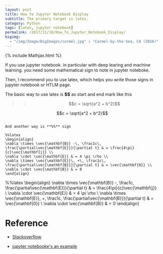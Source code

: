 ```yaml
---
layout: post
title: How To Jupyter Notebook Display 
subtitle: The primary target is latex. 
category: Python
tags: [latex, jupyter notebook]
permalink: /2017/11/18/How_To_Jupyter_Notebook_Display/
bigimg: 
  - "/img/Image/BigImages/carmel.jpg" : "Carmel-by-the-Sea, CA (2016)"
---
```


{% include Mathjax.html %}


If you use jupyter notebook. in particular with deep learing and machine learning. you need some mathematical sign to note in jupyter noteboke.

Then, I recommend you to use latex, which helps you write those signs in jupyter notebook or HTLM page. 

The basic way to use latex is **$$** as start and end mark like this 

>> $$c = \sqrt{a^2 + b^2}$$

$$c = \sqrt{a^2 + b^2}$$

```

And another way is **%%** sign

%%latex
\begin{align}
\nabla \times \vec{\mathbf{B}} -\, \frac1c\, \frac{\partial\vec{\mathbf{E}}}{\partial t} & = \frac{4\pi}{c}\vec{\mathbf{j}} \\
\nabla \cdot \vec{\mathbf{E}} & = 4 \pi \rho \\
\nabla \times \vec{\mathbf{E}}\, +\, \frac1c\, \frac{\partial\vec{\mathbf{B}}}{\partial t} & = \vec{\mathbf{0}} \\
\nabla \cdot \vec{\mathbf{B}} & = 0
\end{align}
```

%%latex
\begin{align}
\nabla \times \vec{\mathbf{B}} -\, \frac1c\, \frac{\partial\vec{\mathbf{E}}}{\partial t} & = \frac{4\pi}{c}\vec{\mathbf{j}} \\
\nabla \cdot \vec{\mathbf{E}} & = 4 \pi \rho \\
\nabla \times \vec{\mathbf{E}}\, +\, \frac1c\, \frac{\partial\vec{\mathbf{B}}}{\partial t} & = \vec{\mathbf{0}} \\
\nabla \cdot \vec{\mathbf{B}} & = 0
\end{align}



# Reference 

 - [Stackoverflow](https://stackoverflow.com/questions/13208286/how-to-write-latex-in-ipython-notebook)

 - [jupyter notebooke's an example](http://nbviewer.jupyter.org/github/ipython/ipython/blob/2.x/examples/Notebook/Display%20System.ipynb#LaTeX)
